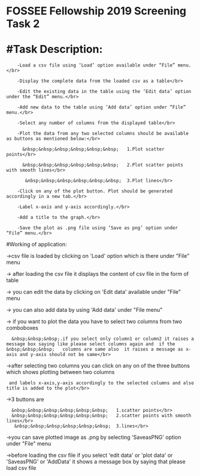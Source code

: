 # FOSSEE Fellowship 2019 Screening Task 2</br></br>#Task Description:</br>
        -Load a csv file using ‘Load’ option available under “File” menu.</br>
        
        -Display the complete data from the loaded csv as a table</br>
        
        -Edit the existing data in the table using the ‘Edit data’ option under the “Edit” menu.</br>
        
        -Add new data to the table using ‘Add data’ option under “File” menu.</br>
        
        -Select any number of columns from the displayed table</br>
        
        -Plot the data from any two selected columns should be available as buttons as mentioned below:</br>
        
          &nbsp;&nbsp;&nbsp;&nbsp;&nbsp;&nbsp;   1.Plot scatter points</br>
          
          &nbsp;&nbsp;&nbsp;&nbsp;&nbsp;&nbsp;   2.Plot scatter points with smooth lines</br>
          
           &nbsp;&nbsp;&nbsp;&nbsp;&nbsp;&nbsp;  3.Plot lines</br>
           
        -Click on any of the plot button. Plot should be generated accordingly in a new tab.</br>
        
        -Label x-axis and y-axis accordingly.</br>
        
        -Add a title to the graph.</br>
        
        -Save the plot as .png file using ‘Save as png’ option under “File” menu.</br>
        
  #Working of application:</br>
  
   ->csv file is loaded by clicking on 'Load' option which is there under "File" menu</br>
   
   -> after loading the csv file it displays the content of csv file in the form of table</br>
   
   -> you can edit the data by clicking on 'Edit data' available under "File" menu</br>
   
   -> you can also add data by using 'Add data' under "File menu"</br>
   
   -> if you want to plot the data you have to select two columns from two comboboxes</br>
   
      &nbsp;&nbsp;&nbsp;.if you select only column1 or column2 it raises a message box saying like please select columns again and  if the        &nbsp;&nbsp;&nbsp;   columns are same also  it raises a message as x-axis and y-axis should not be same</br>
      
   ->after selecting two columns you can click on any on of the three buttons which shows plotting between two columns</br>
   
     and labels x-axis,y-axis accordingly to the selected columns and also title is added to the plot</br>
   ->3 buttons are</br>
   
      &nbsp;&nbsp;&nbsp;&nbsp;&nbsp;&nbsp;   1.scatter points</br>
      &nbsp;&nbsp;&nbsp;&nbsp;&nbsp;&nbsp;   2.scatter points with smooth lines</br>
       &nbsp;&nbsp;&nbsp;&nbsp;&nbsp;&nbsp;  3.lines</br>
       
  ->you can save plotted image as .png by selecting 'SaveasPNG' option under "File" menu</br>
  
  ->before loading the csv file if you select 'edit data' or 'plot data' or 'SaveasPNG' or 'AddData' it shows a message box by saying that      please load csv file
